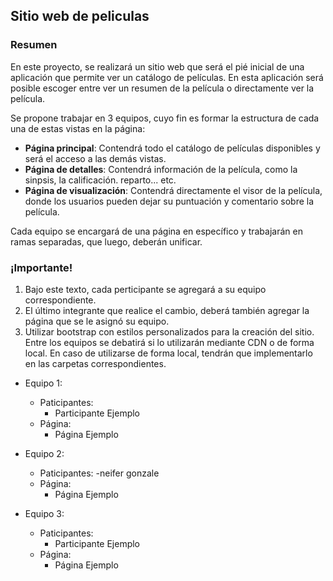 ## Sitio web de peliculas
### Resumen
En este proyecto, se realizará un sitio web que será el pié inicial de una aplicación que permite ver un catálogo de películas. En esta aplicación será posible escoger entre ver un resumen de la película o directamente ver la película.

Se propone trabajar en 3 equipos, cuyo fin es formar la estructura de cada una de estas vistas en la página:
- **Página principal**: Contendrá todo el catálogo de películas disponibles y será el acceso a las demás vistas.
- **Página de detalles**: Contendrá información de la película, como la sinpsis, la calificación. reparto... etc.
- **Página de visualización**: Contendrá directamente el visor de la película, donde los usuarios pueden dejar su puntuación y comentario sobre la película.

Cada equipo se encargará de una página en específico y trabajarán en ramas separadas, que luego, deberán unificar.

### ¡Importante!
1. Bajo este texto, cada perticipante se agregará a su equipo correspondiente.
2. El último integrante que realice el cambio, deberá también agregar la página que se le asignó su equipo.
3. Utilizar bootstrap con estilos personalizados para la creación del sitio. Entre los equipos se debatirá si lo utilizarán mediante CDN o de forma local. En caso de utilizarse de forma local, tendrán que implementarlo en las carpetas correspondientes.

- Equipo 1:
	- Paticipantes:
 		- Participante Ejemplo
 	- Página:
 		- Página Ejemplo

- Equipo 2:
	- Paticipantes:
 		-neifer gonzale
 	- Página:
 		- Página Ejemplo

- Equipo 3:
	- Paticipantes:
 		- Participante Ejemplo
 	- Página:
 		- Página Ejemplo
